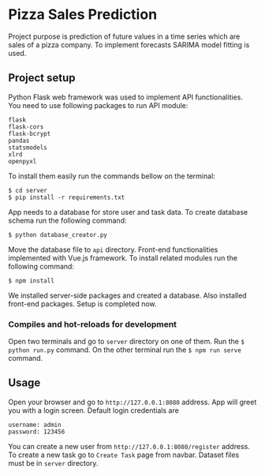 # Pizza Sales Prediction
Project purpose is prediction of future values in a time series which are sales of a pizza company. To implement forecasts SARIMA model fitting is used.

## Project setup
Python Flask web framework was used to implement API functionalities. You need to use following packages to run API module:
```
flask
flask-cors
flask-bcrypt
pandas
statsmodels
xlrd
openpyxl
```
To install them easily run the commands bellow on the terminal:
```
$ cd server
$ pip install -r requirements.txt
```
App needs to a database for store user and task data. To create database schema run the following command:
```
$ python database_creator.py
```
Move the database file to `api` directory.
Front-end functionalities implemented with Vue.js framework. To install related modules run the following command:
```
$ npm install
```
We installed server-side packages and created a database. Also installed front-end packages. Setup is completed now.

### Compiles and hot-reloads for development
Open two terminals and go to `server` directory on one of them. Run the `$ python run.py` command.
On the other terminal run the `$ npm run serve` command.

## Usage
Open your browser and go to `http://127.0.0.1:8080` address.
App will greet you with a login screen. Default login credentials are 
```
username: admin
password: 123456
```
You can create a new user from `http://127.0.0.1:8080/register` address.
To create a new task go to `Create Task` page from navbar. 
Dataset files must be in `server` directory. 